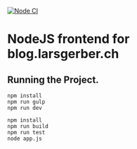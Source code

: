 [![Node CI](https://github.com/larsgerber/minimalism-blog/actions/workflows/main.yml/badge.svg?branch=1.1.1)](https://github.com/larsgerber/minimalism-blog/actions/workflows/main.yml)

# NodeJS frontend for blog.larsgerber.ch

## Running the Project.

``` none
npm install
npm run gulp
npm run dev
```

``` none
npm install
npm run build
npm run test
node app.js
```
